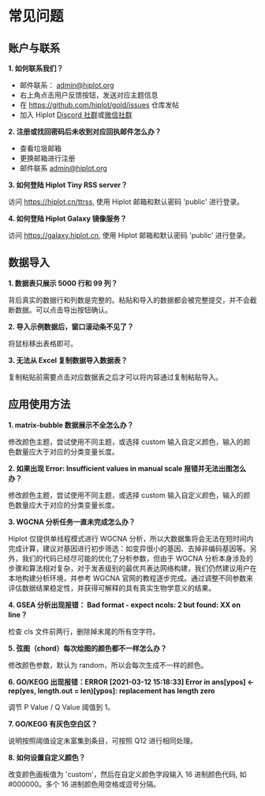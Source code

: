 # 常见问题

## 账户与联系

**1. 如何联系我们？**

- 邮件联系： admin@hiplot.org
- 右上角点击用户反馈按钮，发送对应主题信息
- 在 https://github.com/hiplot/gold/issues 仓库发帖
- 加入 Hiplot [Discord 社群](https://discord.gg/vX6tSax)或[微信社群](https://docs.qq.com/doc/DS09na3NVYk9OcHVp)

**2. 注册或找回密码后未收到对应回执邮件怎么办？**

- 查看垃圾邮箱
- 更换邮箱进行注册
- 邮件联系 admin@hiplot.org

**3. 如何登陆 Hiplot Tiny RSS server？**

访问 https://hiplot.cn/ttrss, 使用 Hiplot 邮箱和默认密码 'public' 进行登录。

**4. 如何登陆 Hiplot Galaxy 镜像服务？**

访问 https://galaxy.hiplot.cn, 使用 Hiplot 邮箱和默认密码 'public' 进行登录。

## 数据导入

**1. 数据表只展示 5000 行和 99 列？**

背后真实的数据行和列数是完整的。粘贴和导入的数据都会被完整提交，并不会截断数据。可以点击导出按钮确认。

**2. 导入示例数据后，窗口滚动条不见了？**

将鼠标移出表格即可。

**3. 无法从 Excel 复制数据导入数据表？**

复制粘贴前需要点击对应数据表之后才可以将内容通过复制粘贴导入。

## 应用使用方法

**1. matrix-bubble 数据展示不全怎么办？**

修改颜色主题，尝试使用不同主题，或选择 custom 输入自定义颜色，输入的颜色数量应大于对应的分类变量长度。

**2. 如果出现 Error: Insufficient values in manual scale 报错并无法出图怎么办？**

修改颜色主题，尝试使用不同主题，或选择 custom 输入自定义颜色，输入的颜色数量应大于对应的分类变量长度。

**3. WGCNA 分析任务一直未完成怎么办？**

Hiplot 仅提供单线程模式进行 WGCNA 分析，所以大数据集将会无法在短时间内完成计算，建议对基因进行初步筛选：如变异很小的基因、去掉非编码基因等。另外，我们的代码已经尽可能的优化了分析参数，但由于 WGCNA 分析本身涉及的步骤和算法相对复杂，对于发表级别的最优共表达网络构建，我们仍然建议用户在本地构建分析环境，并参考 WGCNA 官网的教程逐步完成。通过调整不同参数来评估数据结果稳定性，并获得可解释的具有真实生物学意义的结果。

**4. GSEA 分析出现报错： Bad format - expect ncols: 2 but found: XX on line？**

检查 cls 文件前两行，删除掉末尾的所有空字符。

**5. 弦图（chord）每次绘图的颜色都不一样怎么办？**

修改颜色参数，默认为 random，所以会每次生成不一样的颜色。

**6. GO/KEGG 出现报错：ERROR [2021-03-12 15:18:33] Error in ans[ypos] <- rep(yes, length.out = len)[ypos]: replacement has length zero**

调节 P Value / Q Value 阈值到 1。

**7. GO/KEGG 有灰色空白区？**

说明按照阈值设定未富集到条目，可按照 Q12 进行相同处理。

**8. 如何设置自定义颜色？**

改变颜色画板值为 'custom'，然后在自定义颜色字段输入 16 进制颜色代码, 如 #000000。多个 16 进制颜色用空格或逗号分隔。
